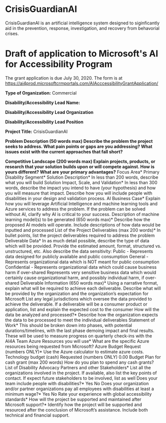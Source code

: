 # CrisisGuardianAI

CrisisGuardianAI is an artificial intelligence system designed to siginficantly aid in the prevention, response, investigation, and recovery from behavorial crises. 

# Draft of application to Microsoft's AI for Accessibility Program

The grant application is due July 30, 2020. The form is at https://ai4prod.microsoftcrmportals.com/AIAcccessibilityGrantApplication/

**Type of Organization:** Commercial 

**Disability/Accessibility Lead Name:**

**Disability/Accessibility Lead Organization** 

**Disability/Accessibility Lead Position**

**Project Title:** CrisisGuardianAI

**Problem Description (50 words max) Describe the problem the project seeks to address. What pain points or gaps are you addressing? What issues exist with the current approaches that fall short?**

**Competitive Landscape (200 words max) Explain projects, products, or research that your solution builds upon or will compete against. How is yours different? What are your primary advantages?**
Focus Area* 
Primary Disability Segment*
Solution Description*
In less than 200 words, describe what you will build
Solution Impact, Scale, and Validation*
In less than 300 words, describe the impact you intend to have (your hypothesis) and how you will measure that impact. Describe how you will include people with disabilities in your design and validation process.
AI Business Case*
Explain how you will leverage Artificial Intelligence and machine learning tools and Azure services to address the problem. If the problem can be solved without AI, clarify why AI is critical to your success.
Description of machine learning model(s) to be generated (650 words max)*
Describe how the proposed AI models will operate. Include descriptions of how data would be inputted and processed
List of the Project Deliverables (max 200 words)*
In bullet points, list the project deliverables required to address the problem
Deliverable Data*
In as much detail possible, describe the type of data which will be provided. Provide the estimated amount, format, structured vs. unstructured, etc. Also describe the data sensitivity:
Public - Represents data designed for publicly available and public consumption
General - Represents organizational data which is NOT meant for public consumption
Confidential - Represents organizational data which could cause business harm if over-shared
Represents very sensitive business data which would certainly cause organizational harm, and possibly individual harm, if over-shared
Deliverable Information (650 words max)*
Using a narrative format, explain what will be required to achieve each deliverable. Describe what will be provided by the organization and the organization’s expectation for Microsoft List any legal jurisdictions which oversee the data provided to achieve the deliverable. If a deliverable will be a consumer product or application, list and explain the expected cost to the consumer
How will the data be analyzed and processed?*
Describe how the organization expects the data to be processed to meet the individual deliverables
Statement of Work*
This should be broken down into phases, with potential durations/timelines, with the last phase demoing impact and final results. These will be used to measure progress on quarterly check-ins with the AI4A Team
Azure Resources you will use*
What are the specific Azure resources being requested from Microsoft?
Azure Budget Request  (numbers ONLY)*
Use the Azure calculator to estimate azure costs.
Technology budget (cash) Requested  (numbers ONLY)
0.00
Budget Plan for cash grant (max 200 words)
How do you plan to spend any cash grants?
List of Disability Advocacy Partners and other Stakeholders*
List all the organizations involved in the project. If available, also list the key points of contact. If expect future stakeholders to be involved, list as well
Does your team include people with disabilities?*
 Yes
 No
Does your organization and/or partner organizations pay all employees with disabilities at least a minimum wage?*
Yes
No
Rate your experience with global accessibility standards*
How will the project be supported and maintained after Microsoft support?*
Identify how the project will be supported and resourced after the conclusion of Microsoft’s assistance. Include both technical and financial support.
